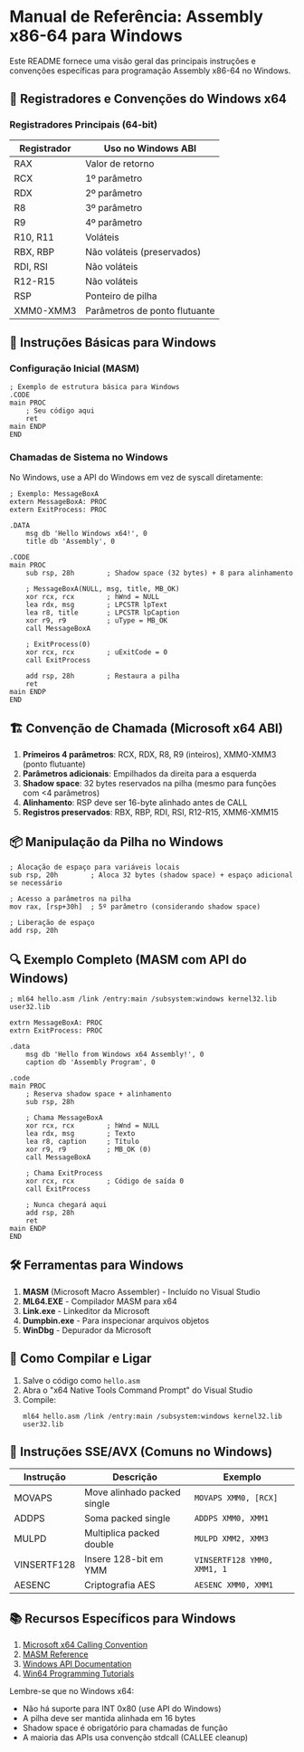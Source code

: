 # Manual de Referência: Assembly x86-64 para Windows

Este README fornece uma visão geral das principais instruções e convenções específicas para programação Assembly x86-64 no Windows.

## 📌 Registradores e Convenções do Windows x64

### Registradores Principais (64-bit)
| Registrador | Uso no Windows ABI          |
|-------------|-----------------------------|
| RAX         | Valor de retorno            |
| RCX         | 1º parâmetro                |
| RDX         | 2º parâmetro                |
| R8          | 3º parâmetro                |
| R9          | 4º parâmetro                |
| R10, R11    | Voláteis                    |
| RBX, RBP    | Não voláteis (preservados)  |
| RDI, RSI    | Não voláteis                |
| R12-R15     | Não voláteis                |
| RSP         | Ponteiro de pilha           |
| XMM0-XMM3   | Parâmetros de ponto flutuante|

## 🔧 Instruções Básicas para Windows

### Configuração Inicial (MASM)
```assembly
; Exemplo de estrutura básica para Windows
.CODE
main PROC
    ; Seu código aqui
    ret
main ENDP
END
```

### Chamadas de Sistema no Windows
No Windows, use a API do Windows em vez de syscall diretamente:

```assembly
; Exemplo: MessageBoxA
extern MessageBoxA: PROC
extern ExitProcess: PROC

.DATA
    msg db 'Hello Windows x64!', 0
    title db 'Assembly', 0

.CODE
main PROC
    sub rsp, 28h        ; Shadow space (32 bytes) + 8 para alinhamento
    
    ; MessageBoxA(NULL, msg, title, MB_OK)
    xor rcx, rcx        ; hWnd = NULL
    lea rdx, msg        ; LPCSTR lpText
    lea r8, title       ; LPCSTR lpCaption
    xor r9, r9          ; uType = MB_OK
    call MessageBoxA
    
    ; ExitProcess(0)
    xor rcx, rcx        ; uExitCode = 0
    call ExitProcess
    
    add rsp, 28h        ; Restaura a pilha
    ret
main ENDP
END
```

## 🏗️ Convenção de Chamada (Microsoft x64 ABI)

1. **Primeiros 4 parâmetros**: RCX, RDX, R8, R9 (inteiros), XMM0-XMM3 (ponto flutuante)
2. **Parâmetros adicionais**: Empilhados da direita para a esquerda
3. **Shadow space**: 32 bytes reservados na pilha (mesmo para funções com <4 parâmetros)
4. **Alinhamento**: RSP deve ser 16-byte alinhado antes de CALL
5. **Registros preservados**: RBX, RBP, RDI, RSI, R12-R15, XMM6-XMM15

## 📦 Manipulação da Pilha no Windows

```assembly
; Alocação de espaço para variáveis locais
sub rsp, 20h        ; Aloca 32 bytes (shadow space) + espaço adicional se necessário

; Acesso a parâmetros na pilha
mov rax, [rsp+30h]  ; 5º parâmetro (considerando shadow space)

; Liberação de espaço
add rsp, 20h
```

## 🔍 Exemplo Completo (MASM com API do Windows)

```assembly
; ml64 hello.asm /link /entry:main /subsystem:windows kernel32.lib user32.lib

extrn MessageBoxA: PROC
extrn ExitProcess: PROC

.data
    msg db 'Hello from Windows x64 Assembly!', 0
    caption db 'Assembly Program', 0

.code
main PROC
    ; Reserva shadow space + alinhamento
    sub rsp, 28h
    
    ; Chama MessageBoxA
    xor rcx, rcx        ; hWnd = NULL
    lea rdx, msg        ; Texto
    lea r8, caption     ; Título
    xor r9, r9          ; MB_OK (0)
    call MessageBoxA
    
    ; Chama ExitProcess
    xor rcx, rcx        ; Código de saída 0
    call ExitProcess
    
    ; Nunca chegará aqui
    add rsp, 28h
    ret
main ENDP
END
```

## 🛠️ Ferramentas para Windows

1. **MASM** (Microsoft Macro Assembler) - Incluído no Visual Studio
2. **ML64.EXE** - Compilador MASM para x64
3. **Link.exe** - Linkeditor da Microsoft
4. **Dumpbin.exe** - Para inspecionar arquivos objetos
5. **WinDbg** - Depurador da Microsoft

## 📝 Como Compilar e Ligar

1. Salve o código como `hello.asm`
2. Abra o "x64 Native Tools Command Prompt" do Visual Studio
3. Compile:
   ```
   ml64 hello.asm /link /entry:main /subsystem:windows kernel32.lib user32.lib
   ```

## 🚀 Instruções SSE/AVX (Comuns no Windows)

| Instrução | Descrição                     | Exemplo                     |
|-----------|-------------------------------|-----------------------------|
| MOVAPS    | Move alinhado packed single   | `MOVAPS XMM0, [RCX]`        |
| ADDPS     | Soma packed single            | `ADDPS XMM0, XMM1`          |
| MULPD     | Multiplica packed double      | `MULPD XMM2, XMM3`          |
| VINSERTF128 | Insere 128-bit em YMM        | `VINSERTF128 YMM0, XMM1, 1` |
| AESENC    | Criptografia AES              | `AESENC XMM0, XMM1`         |

## 📚 Recursos Específicos para Windows

1. [Microsoft x64 Calling Convention](https://docs.microsoft.com/en-us/cpp/build/x64-calling-convention)
2. [MASM Reference](https://docs.microsoft.com/en-us/cpp/assembler/masm/microsoft-macro-assembler-reference)
3. [Windows API Documentation](https://docs.microsoft.com/en-us/windows/win32/api/)
4. [Win64 Programming Tutorials](https://www.agner.org/optimize/)

Lembre-se que no Windows x64:
- Não há suporte para INT 0x80 (use API do Windows)
- A pilha deve ser mantida alinhada em 16 bytes
- Shadow space é obrigatório para chamadas de função
- A maioria das APIs usa convenção stdcall (CALLEE cleanup)